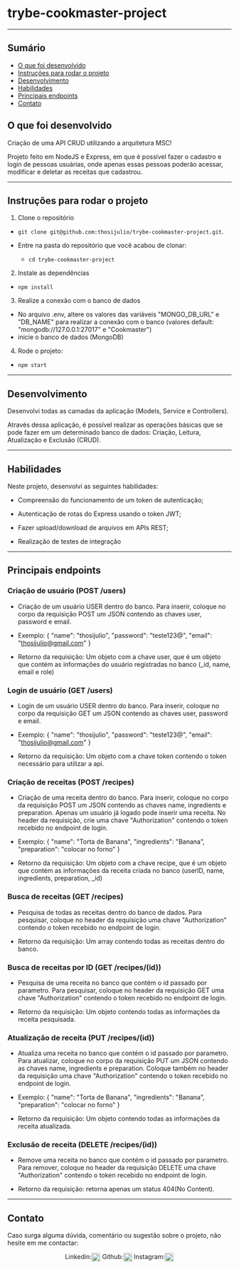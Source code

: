# trybe-cookmaster-project

---

## Sumário

- [O que foi desenvolvido](#o-que-foi-desenvolvido)
- [Instruções para rodar o projeto](#instruções-para-rodar-o-projeto)
- [Desenvolvimento](#desenvolvimento)
- [Habilidades](#habilidades)
- [Principais endpoints](#principais-endpoints)
- [Contato](#contato)

## O que foi desenvolvido

Criação de uma API CRUD utilizando a arquitetura MSC!

Projeto feito em NodeJS e Express, em que é possível fazer o cadastro e login de pessoas usuárias, onde apenas essas pessoas poderão acessar, modificar e deletar as receitas que cadastrou.

---

## Instruções para rodar o projeto

1. Clone o repositório

- `git clone git@github.com:thosijulio/trybe-cookmaster-project.git`.

- Entre na pasta do repositório que você acabou de clonar:
  - `cd trybe-cookmaster-project`

2. Instale as dependências

- `npm install`

3. Realize a conexão com o banco de dados

- No arquivo .env, altere os valores das variáveis "MONGO_DB_URL" e "DB_NAME" para realizar a conexão com o banco (valores default: "mongodb://127.0.0.1:27017" e "Cookmaster")
- inicie o banco de dados (MongoDB)

4. Rode o projeto:

- `npm start`

---

## Desenvolvimento

Desenvolvi todas as camadas da aplicação (Models, Service e Controllers).

Através dessa aplicação, é possível realizar as operações básicas que se pode fazer em um determinado banco de dados: Criação, Leitura, Atualização e Exclusão (CRUD).

---

## Habilidades

Neste projeto, desenvolvi as seguintes habilidades:

- Compreensão do funcionamento de um token de autenticação;

- Autenticação de rotas do Express usando o token JWT;

- Fazer upload/download de arquivos em APIs REST;

- Realização de testes de integração 

---

## Principais endpoints

### Criação de usuário (POST /users)

- Criação de um usuário USER dentro do banco. Para inserir, coloque no corpo da requisição POST um JSON contendo as chaves user, password e email.
- Exemplo: {
    "name": "thosijulio",
    "password": "teste123@",
    "email": "thosijulio@gmail.com"
}

- Retorno da requisição: Um objeto com a chave user, que é um objeto que contém as informações do usuário registradas no banco (_id, name, email e role)

### Login de usuário (GET /users)

- Login de um usuário USER dentro do banco. Para inserir, coloque no corpo da requisição GET um JSON contendo as chaves user, password e email.
- Exemplo: {
    "name": "thosijulio",
    "password": "teste123@",
    "email": "thosijulio@gmail.com"
}

- Retorno da requisição: Um objeto com a chave token contendo o token necessário para utilizar a api.

### Criação de receitas (POST /recipes)

- Criação de uma receita dentro do banco. Para inserir, coloque no corpo da requisição POST um JSON contendo as chaves name, ingredients e preparation. Apenas um usuário já logado pode inserir uma receita. No header da requisição, crie uma chave "Authorization" contendo o token recebido no endpoint de login.
- Exemplo: {
    "name": "Torta de Banana",
    "ingredients": "Banana",
    "preparation": "colocar no forno"
}

- Retorno da requisição: Um objeto com a chave recipe, que é um objeto que contém as informações da receita criada no banco (userID, name, ingredients, preparation, _id)

### Busca de receitas (GET /recipes)

- Pesquisa de todas as receitas dentro do banco de dados. Para pesquisar, coloque no header da requisição uma chave "Authorization" contendo o token recebido no endpoint de login.

- Retorno da requisição: Um array contendo todas as receitas dentro do banco.

### Busca de receitas por ID (GET /recipes/(id))

- Pesquisa de uma receita no banco que contém o id passado por parametro. Para pesquisar, coloque no header da requisição GET uma chave "Authorization" contendo o token recebido no endpoint de login.

- Retorno da requisição: Um objeto contendo todas as informações da receita pesquisada.

### Atualização de receita (PUT /recipes/(id))

- Atualiza uma receita no banco que contém o id passado por parametro. Para atualizar, coloque no corpo da requisição PUT um JSON contendo as chaves name, ingredients e preparation. Coloque também no header da requisição uma chave "Authorization" contendo o token recebido no endpoint de login.
- Exemplo: {
    "name": "Torta de Banana",
    "ingredients": "Banana",
    "preparation": "colocar no forno"
}

- Retorno da requisição: Um objeto contendo todas as informações da receita atualizada.

### Exclusão de receita (DELETE /recipes/(id))

- Remove uma receita no banco que contém o id passado por parametro. Para remover, coloque no header da requisição DELETE uma chave "Authorization" contendo o token recebido no endpoint de login.

- Retorno da requisição: retorna apenas um status 404(No Content).

---

## Contato
Caso surga alguma dúvida, comentário ou sugestão sobre o projeto, não hesite em me contactar:
<p align=center>
Linkedin:<a href="https://www.linkedin.com/in/thosijulio/" target="blank"><img align="center" src="https://cdn.jsdelivr.net/npm/simple-icons@3.0.1/icons/linkedin.svg" alt="thosijulio" height="20" width="20" /></a>
Github:<a href="https://www.github.com/thosijulio/" target="blank"><img align="center" src="https://cdn.jsdelivr.net/npm/simple-icons@3.0.1/icons/github.svg" alt="thosijulio" height="20" width="20" /></a>
Instagram:<a href="https://www.instagram.com/thosijulio" target="blank"><img align="center" src="https://cdn.jsdelivr.net/npm/simple-icons@3.0.1/icons/instagram.svg" alt="thosijulio" height="20" width="20" /></a>
</p>
